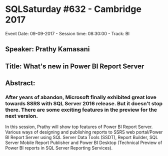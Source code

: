 # SQLSaturday #632 - Cambridge 2017
Event Date: 09-09-2017 - Session time: 08:30:00 - Track: BI
## Speaker: Prathy Kamasani
## Title: What's new in Power BI Report Server
## Abstract:
### After years of abandon, Microsoft finally exhibited great love towards SSRS with SQL Server 2016 release. But it doesn't stop there. There are some exciting features in the preview for the next version. 
In this session, Prathy will show top features of Power BI Report Server. Various ways of designing and publishing reports to SSRS web portal/Power BI Report Server using SQL Server Data Tools (SSDT), Report Builder, SQL Server Mobile Report Publisher and Power BI Desktop (Technical Preview of Power BI reports in SQL Server Reporting Services).
